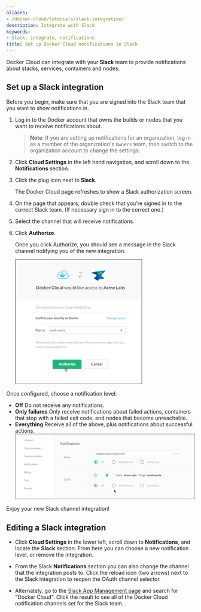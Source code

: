 ```yaml
---
aliases:
- /docker-cloud/tutorials/slack-integration/
description: Integrate with Slack
keywords:
- Slack, integrate, notifications
title: Set up Docker Cloud notifications in Slack
---
```


Docker Cloud can integrate with your **Slack** team to provide notifications about stacks, services, containers and nodes.

## Set up a Slack integration

Before you begin, make sure that you are signed into the Slack team that you want to show notifications in.

1. Log in to the Docker account that owns the builds or nodes that you want to receive notifications about.

    > **Note**: If you are setting up notifications for an organization, log in as a member of the organization's `Owners` team, then switch to the organization account to change the settings.

2. Click **Cloud Settings** in the left hand navigation, and scroll down to the **Notifications** section.

3. Click the plug icon next to **Slack**.

    The Docker Cloud page refreshes to show a Slack authorization screen.

4. On the page that appears, double check that you're signed in to the correct Slack team. (If necessary sign in to the correct one.)
5. Select the channel that will receive notifications.
6. Click **Authorize**.

    Once you click Authorize, you should see a message in the Slack channel notifying you of the new integration.

    ![](images/slack-oauth-authorize.png)


Once configured, choose a notification level:

* **Off** Do not receive any notifications.
* **Only failures** Only receive notifications about failed actions, containers that stop with a failed exit code, and nodes that become unreachable.
* **Everything** Receive all of the above, plus notifications about successful actions.
  ![](images/slack-notification-updates.png)

Enjoy your new Slack channel integration!

## Editing a Slack integration

* Click **Cloud Settings** in the lower left, scroll down to **Notifications**, and locate the **Slack** section. From here you can choose a new notification level, or remove the integration.

* From the Slack **Notifications** section you can also change the channel that the integration posts to. Click the reload icon (two arrows) next to the Slack integration to reopen the OAuth channel selector.

* Alternately, go to the <a href="https://slack.com/apps/manage" target="_blank">Slack App Management page</a> and search for "Docker Cloud". Click the result to see all of the Docker Cloud notification channels set for the Slack team.
